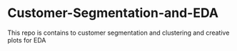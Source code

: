 # Customer-Segmentation-and-EDA
This repo is contains to customer segmentation and clustering and creative plots for EDA
